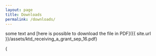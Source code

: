 ```yaml
---
layout: page
title: Downloads
permalink: /downloads/
---
```

some text and [here is possible to download the file in PDF]({{ site.url }}/assets/ktd_receiving_a_grant_sep_16.pdf)



{
